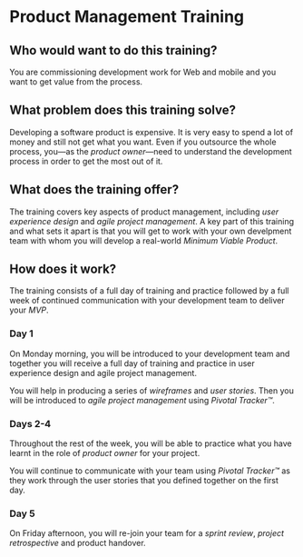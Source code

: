 # Product Management Training

## Who would want to do this training?

You are commissioning development work for Web and mobile and you want to get value from the process.

## What problem does this training solve?

Developing a software product is expensive. It is very easy to spend a lot of money and still not get what you want. Even if you outsource the whole process, you—as the *product owner*—need to understand the development process in order to get the most out of it.

## What does the training offer?

The training covers key aspects of product management, including *user experience design* and *agile project management*. A key part of this training and what sets it apart is that you will get to work with your own develpment team with whom you will develop a real-world *Minimum Viable Product*.

## How does it work?

The training consists of a full day of training and practice followed by a full week of continued communication with your development team to deliver your *MVP*.

### Day 1

On Monday morning, you will be introduced to your development team and together you will receive a full day of training and practice in user experience design and agile project management.

You will help in producing a series of *wireframes* and *user stories*. Then you will be introduced to *agile project management* using *Pivotal Tracker™*. 

### Days 2-4

Throughout the rest of the week, you will be able to practice what you have learnt in the role of *product owner* for your project. 

You will continue to communicate with your team using *Pivotal Tracker™* as they work through the user stories that you defined together on the first day. 

### Day 5

On Friday afternoon, you will re-join your team for a *sprint review*, *project retrospective* and product handover.
